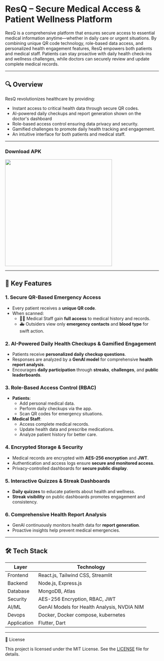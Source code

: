 # ResQ – Secure Medical Access & Patient Wellness Platform 

ResQ is a comprehensive platform that ensures secure access to essential medical information anytime—whether in daily care or urgent situations. By combining unique QR code technology, role-based data access, and personalized health engagement features, ResQ empowers both patients and medical staff. Patients can stay proactive with daily health check-ins and wellness challenges, while doctors can securely review and update complete medical records.

---

## 🔍 Overview

ResQ revolutionizes healthcare by providing:
- Instant access to critical health data through secure QR codes.
- AI-powered daily checkups and report generation shown on the doctor's dashboard
- Role-based access control ensuring data privacy and security.
- Gamified challenges to promote daily health tracking and engagement.
- An intuitive interface for both patients and medical staff.

---


### Download APK

<a href="https://github.com/chetanr25/team_27_heretic/raw/refs/heads/main/app-release.apk">
<img src="https://camo.githubusercontent.com/2b0b605d77141fd0ff5f5aa8159f6121c4d4bd213d5ee2aba1753d678faaf28c/68747470733a2f2f692e6962622e636f2f71306d6463345a2f6765742d69742d6f6e2d6769746875622e706e67" width=350/>
</a>

---

## 🚀 Key Features

### 1. Secure QR-Based Emergency Access
- Every patient receives a **unique QR code**.
- When scanned:
  - 👨‍⚕️ Medical Staff gain **full access** to medical history and records.
  - 🚑 Outsiders view only **emergency contacts** and **blood type** for swift action.

### 2. AI-Powered Daily Health Checkups & Gamified Engagement
- Patients receive **personalized daily checkup questions**.
- Responses are analyzed by a **GenAI model** for comprehensive **health report analysis**.
- Encourages **daily participation** through **streaks**, **challenges**, and **public leaderboards**.

### 3. Role-Based Access Control (RBAC)
- **Patients**:
  - Add personal medical data.
  - Perform daily checkups via the app.
  - Scan QR codes for emergency situations.
- **Medical Staff**:
  - Access complete medical records.
  - Update health data and prescribe medications.
  - Analyze patient history for better care.

### 4. Encrypted Storage & Security
- Medical records are encrypted with **AES-256 encryption** and **JWT**.
- Authentication and access logs ensure **secure and monitored access**.
- Privacy-controlled dashboards for **secure public display**.

### 5. Interactive Quizzes & Streak Dashboards
- **Daily quizzes** to educate patients about health and wellness.
- **Streak visibility** on public dashboards promotes engagement and consistency.

### 6. Comprehensive Health Report Analysis
- GenAI continuously monitors health data for **report generation**.
- Proactive insights help prevent medical emergencies.

---

## 🛠️ Tech Stack

| Layer        | Technology        |
|--------------|-------------------|
| Frontend     | React.js, Tailwind CSS, Streamlit |
| Backend      | Node.js, Express.js |
| Database     | MongoDB, Atlas |
| Security     | AES-256 Encryption, RBAC, JWT |
| AI/ML        | GenAI Models for Health Analysis, NVDIA NIM |
| Devops       | Docker, Docker compose, kubernetes |
| Application  | Flutter, Dart |

---
📜 License

This project is licensed under the MIT License. See the [LICENSE](LICENSE) file for details.

